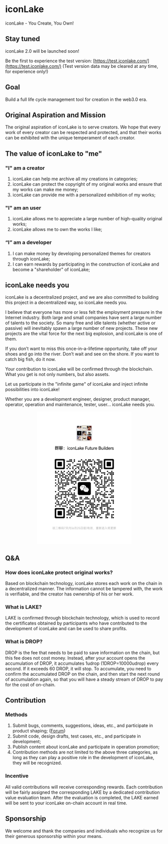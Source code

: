 # iconLake

iconLake - You Create, You Own!

## Stay tuned

iconLake 2.0 will be launched soon!

Be the first to experience the test version: [https://test.iconlake.com/](https://test.iconlake.com/) (Test version data may be cleared at any time, for experience only!)

## Goal

Build a full life cycle management tool for creation in the web3.0 era.

## Original Aspiration and Mission

The original aspiration of iconLake is to serve creators. We hope that every work of every creator can be respected and protected, and that their works can be exhibited with the unique temperament of each creator.

## The value of iconLake to "me"

### "I" am a creator

1. iconLake can help me archive all my creations in categories;
2. iconLake can protect the copyright of my original works and ensure that my works can make me money;
3. iconLake can provide me with a personalized exhibition of my works;

### "I" am an user

1. iconLake allows me to appreciate a large number of high-quality original works;
2. iconLake allows me to own the works I like;

### “I” am a developer

1. I can make money by developing personalized themes for creators through iconLake;
2. I can earn rewards by participating in the construction of iconLake and become a "shareholder" of iconLake;

## iconLake needs you

iconLake is a decentralized project, and we are also committed to building this project in a decentralized way, so iconLake needs you.

I believe that everyone has more or less felt the employment pressure in the Internet industry. Both large and small companies have sent a large number of talents to the society.
So many free and idle talents (whether active or passive) will inevitably spawn a large number of new projects. These new projects are the vital force for the next big explosion, and iconLake is one of them.

If you don’t want to miss this once-in-a-lifetime opportunity, take off your shoes and go into the river. Don’t wait and see on the shore. If you want to catch big fish, do it now.

Your contribution to iconLake will be confirmed through the blockchain. What you get is not only numbers, but also assets.

Let us participate in the "infinite game" of iconLake and inject infinite possibilities into iconLake!

Whether you are a development engineer, designer, product manager, operator, operation and maintenance, tester, user... iconLake needs you.

<p align="center">
   <img src="./documents/resources/wxgroup.jpg" alt="Join us" width="300" />
</p>

## Q&A

### How does iconLake protect original works?

Based on blockchain technology, iconLake stores each work on the chain in a decentralized manner. The information cannot be tampered with, the work is verifiable, and the creator has ownership of his or her work.

### What is LAKE?

LAKE is confirmed through blockchain technology, which is used to record the certificates obtained by participants who have contributed to the development of iconLake and can be used to share profits.

### What is DROP?

DROP is the fee that needs to be paid to save information on the chain, but this fee does not cost money. Instead, after your account opens the accumulation of DROP, it accumulates 1udrop (1DROP=10000udrop) every second. If it exceeds 60 DROP, it will stop. To accumulate, you need to confirm the accumulated DROP on the chain, and then start the next round of accumulation again, so that you will have a steady stream of DROP to pay for the cost of on-chain.

## Contribution

### Methods

1. Submit bugs, comments, suggestions, ideas, etc., and participate in product shaping; ([Forum](https://support.qq.com/products/370032/))
2. Submit code, design drafts, test cases, etc., and participate in development;
3. Publish content about iconLake and participate in operation promotion;
4. Contribution methods are not limited to the above three categories, as long as they can play a positive role in the development of iconLake, they will be recognized.

### Incentive

All valid contributions will receive corresponding rewards. Each contribution will be fairly assigned the corresponding LAKE by a dedicated contribution value evaluation team. After the evaluation is completed, the LAKE earned will be sent to your iconLake on-chain account in real time.

## Sponsorship

We welcome and thank the companies and individuals who recognize us for their generous sponsorship within your means.
